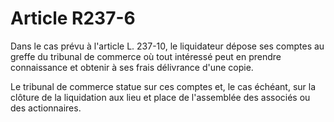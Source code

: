# Article R237-6

Dans le cas prévu à l'article L. 237-10, le liquidateur dépose ses comptes au greffe du tribunal de commerce où tout intéressé peut en prendre connaissance et obtenir à ses frais délivrance d'une copie.

Le tribunal de commerce statue sur ces comptes et, le cas échéant, sur la clôture de la liquidation aux lieu et place de l'assemblée des associés ou des actionnaires.
